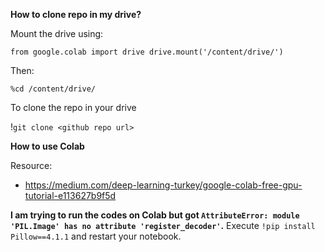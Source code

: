 
**How to clone repo in my drive?**

Mount the drive using:

`from google.colab import drive
drive.mount('/content/drive/')`

Then:

`%cd /content/drive/`

To clone the repo in your drive

!`git clone <github repo url>`

**How to use Colab**

Resource:
- https://medium.com/deep-learning-turkey/google-colab-free-gpu-tutorial-e113627b9f5d


**I am trying to run the codes on Colab but got `AttributeError: module 'PIL.Image' has no attribute 'register_decoder'`.**
Execute `!pip install Pillow==4.1.1` and restart your notebook.


